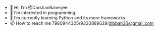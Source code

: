 - 👋 Hi, I’m @DarshanBanerjee
- 👀 I’m interested in programming.
- 🌱 I’m currently learning Python and its more frameworks.
- 📫 How to reach me 7980944305/9330889629/dibban30@gmail.com

<!---
DarshanBanerjee/DarshanBanerjee is a ✨ special ✨ repository because its `README.md` (this file) appears on your GitHub profile.
You can click the Preview link to take a look at your changes.
--->
